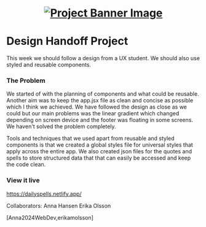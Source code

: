 <h1 align="center">
  <a href="">
    <img src="/src/assets/design-handoff.svg" alt="Project Banner Image">
  </a>
</h1>

# Design Handoff Project

This week we should follow a design from a UX student. We should also use styled and reusable components.

### The Problem

We started of with the planning of components and what could be reusable. Another aim was to keep the app.jsx file as clean and concise as possible which I think we achieved. We have followed the design as close as we could but our main problems was the linear gradient which changed depending on screen device and the footer was floating in some screens. We haven't solved the problem completely.

Tools and techniques that we used apart from reusable and styled components is that we created a global styles file for universal styles that apply across the entire app. We also created json files for the quotes and spells to store structured data that that can easily be accessed and keep the code clean.

### View it live

https://dailyspells.netlify.app/

Collaborators:
Anna Hansen
Erika Olsson

[Anna2024WebDev,erikamolsson]
